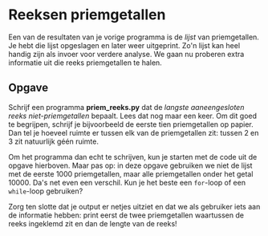 # Reeksen priemgetallen

Een van de resultaten van je vorige programma is de *lijst* van priemgetallen. Je hebt die lijst opgeslagen en later weer uitgeprint. Zo'n lijst kan heel handig zijn als invoer voor verdere analyse. We gaan nu proberen extra informatie uit die reeks priemgetallen te halen.

## Opgave

Schrijf een programma **priem_reeks.py** dat de *langste aaneengesloten reeks niet-priemgetallen* bepaalt. Lees dat nog maar een keer. Om dit goed te begrijpen, schrijf je bijvoorbeeld de eerste tien priemgetallen op papier. Dan tel je hoeveel ruimte er tussen elk van de priemgetallen zit: tussen 2 en 3 zit natuurlijk géén ruimte.

Om het programma dan echt te schrijven, kun je starten met de code uit de opgave hierboven. Maar pas op: in deze opgave gebruiken we niet de lijst met de eerste 1000 priemgetallen, maar alle priemgetallen onder het getal 10000. Da's net even een verschil. Kun je het beste een `for`-loop of een `while`-loop gebruiken?

Zorg ten slotte dat je output er netjes uitziet en dat we als gebruiker iets aan de informatie hebben: print eerst de twee priemgetallen waartussen de reeks ingeklemd zit en dan de lengte van de reeks!
